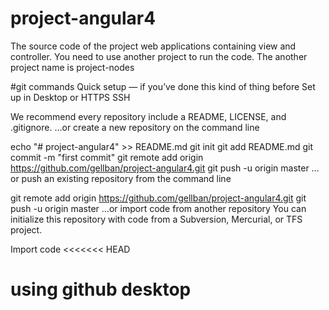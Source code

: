 # project-angular4
The source code of the project web applications containing view and controller. You need to use another project to run the code. The another project name is project-nodes

#git commands
Quick setup — if you’ve done this kind of thing before
 Set up in Desktop	or
 HTTPS
 SSH

We recommend every repository include a README, LICENSE, and .gitignore.
…or create a new repository on the command line

echo "# project-angular4" >> README.md
git init
git add README.md
git commit -m "first commit"
git remote add origin https://github.com/gellban/project-angular4.git
git push -u origin master
…or push an existing repository from the command line

git remote add origin https://github.com/gellban/project-angular4.git
git push -u origin master
…or import code from another repository
You can initialize this repository with code from a Subversion, Mercurial, or TFS project.

Import code
<<<<<<< HEAD


using github desktop
=======
